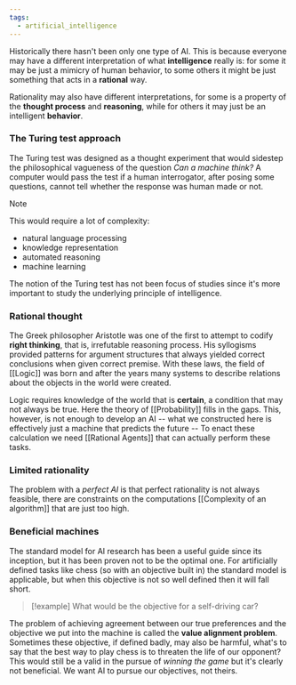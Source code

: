 ```yaml
---
tags:
  - artificial_intelligence
---
```

Historically there hasn't been only one type of AI. This is because everyone may have a different interpretation of what **intelligence** really is: for some it may be just a mimicry of human behavior, to some others it might be just something that acts in a **rational** way. 

Rationality may also have different interpretations, for some is a property of the **thought process** and **reasoning**, while for others it may just be an intelligent **behavior**.
### The Turing test approach

The Turing test was designed as a thought experiment that would sidestep the philosophical vagueness of the question *Can a machine think?* A computer would pass the test if a human interrogator, after posing some questions, cannot tell whether the response was human made or not. 

>[!note]
>This would require a lot of complexity:
>- natural language processing
>- knowledge representation
>- automated reasoning
>- machine learning

The notion of the Turing test has not been focus of studies since it's more important to study the underlying principle of intelligence.
### Rational thought

The Greek philosopher Aristotle was one of the first to attempt to codify **right thinking**, that is, irrefutable reasoning process. His syllogisms provided patterns for argument structures that always yielded correct conclusions when given correct premise. With these laws, the field of [[Logic]] was born and after the years many systems to describe relations about the objects in the world were created.

Logic requires knowledge of the world that is **certain**, a condition that may not always be true. Here the theory of [[Probability]] fills in the gaps. This, however, is not enough to develop an AI -- what we constructed here is effectively just a machine that predicts the future -- To enact these calculation we need [[Rational Agents]] that can actually perform these tasks. 
### Limited rationality

The problem with a *perfect AI* is that perfect rationality is not always feasible, there are constraints on the computations [[Complexity of an algorithm]] that are just too high.
### Beneficial machines

The standard model for AI research has been a useful guide since its inception, but it has been proven not to be the optimal one. For artificially defined tasks like chess (so with an objective built in) the standard model is applicable, but when this objective is not so well defined then it will fall short.

>[!example]
>What would be the objective for a self-driving car?

The problem of achieving agreement between our true preferences and the objective we put into the machine is called the **value alignment problem**. Sometimes these objective, if defined badly, may also be harmful, what's to say that the best way to play chess is to threaten the life of our opponent? This would still be a valid in the pursue of *winning the game* but it's clearly not beneficial. We want AI to pursue our objectives, not theirs.
